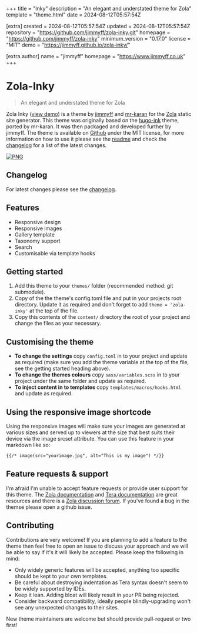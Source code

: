 
+++
title = "Inky"
description = "An elegant and understated theme for Zola"
template = "theme.html"
date = 2024-08-12T05:57:54Z

[extra]
created = 2024-08-12T05:57:54Z
updated = 2024-08-12T05:57:54Z
repository = "https://github.com/jimmyff/zola-inky.git"
homepage = "https://github.com/jimmyff/zola-inky"
minimum_version = "0.17.0"
license = "MIT"
demo = "https://jimmyff.github.io/zola-inky/"

[extra.author]
name = "jimmyff"
homepage = "https://www.jimmyff.co.uk"
+++        


# Zola-Inky

> An elegant and understated theme for Zola

Zola Inky ([view demo](https://jimmyff.github.io/zola-inky)) is a theme by [jimmyff](https://github.com/jimmyff) and [mr-karan](https://github.com/mr-karan) for the [Zola](https://www.getzola.org/) static site generator. This theme was originally based on the [hugo-ink](https://github.com/knadh/hugo-ink) theme, ported by mr-karan. It was then packaged and developed further by jimmyff. The theme is available on [Github](https://github.com/jimmyff/zola-inky) under the MIT license, for more information on how to use it please see the [readme](https://github.com/jimmyff/zola-inky/blob/main/README.md) and check the [changelog](https://github.com/jimmyff/zola-inky/blob/main/CHANGELOG.md) for a list of the latest changes.

[![PNG](screenshot.png)](https://jimmyff.github.io/zola-inky)

## Changelog

For latest changes please see the [changelog](CHANGELOG.md).

## Features

- Responsive design
- Responsive images
- Gallery template
- Taxonomy support
- Search
- Customisable via template hooks

## Getting started

1. Add this theme to your `themes/` folder (recommended method: git submodule).
2. Copy of the the theme's config.toml file and put in your projects root directory. Update it as required and don't forget to add `theme = 'zola-inky'` at the top of the file.
3. Copy this contents of the `content/` directory the root of your project and change the files as your necessary.

## Customising the theme

- __To change the settings__ copy `config.toml` in to your project and update as required (make sure you add the theme variable at the top of the file, see the getting started heading above).
- __To change the themes colours__ copy `sass/variables.scss` in to your project under the same folder and update as required.
- __To inject content in to templates__ copy `templates/macros/hooks.html` and update as required.

## Using the responsive image shortcode

Using the responsive images will make sure your images are generated at various sizes and served up to viewers at the size that best suits their device via the image srcset attribute. You can use this feature in your markdown like so:

```md
{{/* image(src="yourimage.jpg", alt="This is my image") */}}
```

## Feature requests & support

I'm afraid I'm unable to accept feature requests or provide user support for this theme. The [Zola documentation](https://www.getzola.org/documentation/getting-started/overview/) and [Tera documentation](https://tera.netlify.app/docs/) are great resources and there is a [Zola discussion forum](https://zola.discourse.group/). If you've found a bug in the themse please open a github issue.

## Contributing

Contributions are very welcome! If you are planning to add a feature to the theme then feel free to open an issue to discuss your approach and we will be able to say if it's it will likely be accepted. Please keep the following in mind:

- Only widely generic features will be accepted, anything too specific should be kept to your own templates.
- Be careful about destroying indentation as Tera syntax doesn't seem to be widely supported by IDEs.
- Keep it lean. Adding bloat will likely result in your PR being rejected.
- Consider backward compatibility, ideally people blindly-upgrading won't see any unexpected changes to their sites.

New theme maintainers are welcome but should provide pull-request or two first!

        